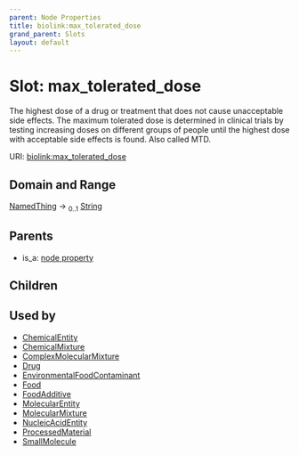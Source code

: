 ```yaml
---
parent: Node Properties
title: biolink:max_tolerated_dose
grand_parent: Slots
layout: default
---
```


# Slot: max_tolerated_dose


The highest dose of a drug or treatment that does not cause unacceptable side effects. The maximum tolerated dose is determined in clinical trials by testing increasing doses on different groups of people until the highest dose with acceptable side effects is found. Also called MTD.

URI: [biolink:max_tolerated_dose](https://w3id.org/biolink/vocab/max_tolerated_dose)

## Domain and Range

[NamedThing](NamedThing.md) ->  <sub>0..1</sub> [String](types/String.md)

## Parents

 *  is_a: [node property](node_property.md)

## Children


## Used by

 * [ChemicalEntity](ChemicalEntity.md)
 * [ChemicalMixture](ChemicalMixture.md)
 * [ComplexMolecularMixture](ComplexMolecularMixture.md)
 * [Drug](Drug.md)
 * [EnvironmentalFoodContaminant](EnvironmentalFoodContaminant.md)
 * [Food](Food.md)
 * [FoodAdditive](FoodAdditive.md)
 * [MolecularEntity](MolecularEntity.md)
 * [MolecularMixture](MolecularMixture.md)
 * [NucleicAcidEntity](NucleicAcidEntity.md)
 * [ProcessedMaterial](ProcessedMaterial.md)
 * [SmallMolecule](SmallMolecule.md)

